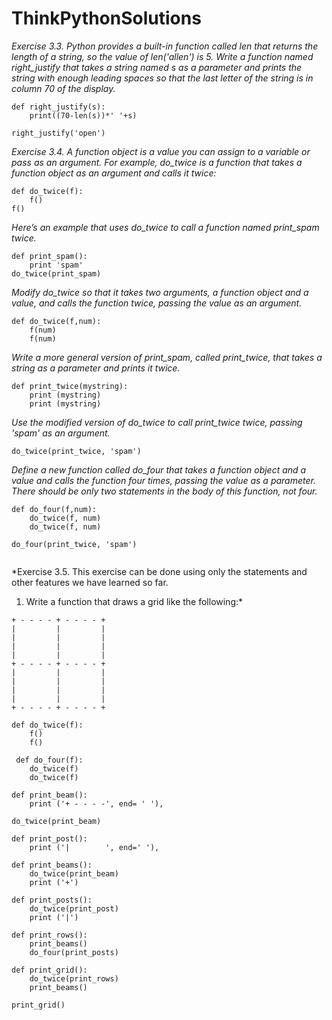 # ThinkPythonSolutions


*Exercise 3.3. Python provides a built-in function called len that returns the length of a string, so
the value of len('allen') is 5.
Write a function named right_justify that takes a string named s as a parameter and prints the
string with enough leading spaces so that the last letter of the string is in column 70 of the display.*

```
def right_justify(s):
    print((70-len(s))*' '+s)
    
right_justify('open')    
```

*Exercise 3.4. A function object is a value you can assign to a variable or pass as an argument. For example, do_twice is a function that takes a function object as an argument and calls it twice:*
```
def do_twice(f):
    f()
f()
```
*Here’s an example that uses do_twice to call a function named print_spam twice.*
```
def print_spam():
    print 'spam'
do_twice(print_spam)
```

*Modify do_twice so that it takes two arguments, a function object and a value, and calls the function twice, passing the value as an argument.*

```
def do_twice(f,num):
    f(num)
    f(num)
```

*Write a more general version of print_spam, called print_twice, that takes a string as a parameter and prints it twice.*

```
def print_twice(mystring):
    print (mystring)
    print (mystring)
```

*Use the modified version of do_twice to call print_twice twice, passing 'spam' as an argument.*

```
do_twice(print_twice, 'spam')
```

*Define a new function called do_four that takes a function object and a value and calls the function four times, passing the value as a parameter. There should be only two statements in the body of this function, not four.*

```
def do_four(f,num):
    do_twice(f, num)
    do_twice(f, num)

do_four(print_twice, 'spam')
    
```
*Exercise 3.5. This exercise can be done using only the statements and other features we have learned so far.
1. Write a function that draws a grid like the following:*
```
+ - - - - + - - - - +
|         |         |
|         |         |
|         |         |
|         |         |
+ - - - - + - - - - +
|         |         |
|         |         |
|         |         |
|         |         |
+ - - - - + - - - - +

```
```
def do_twice(f):
    f()
    f()
    
 def do_four(f):
    do_twice(f)
    do_twice(f)
    
def print_beam():
    print ('+ - - - -', end= ' '),
    
do_twice(print_beam)

def print_post():
    print ('|        ', end=' '),
    
def print_beams():
    do_twice(print_beam)
    print ('+')

def print_posts():
    do_twice(print_post)
    print ('|') 
    
def print_rows():
    print_beams()
    do_four(print_posts)

def print_grid():
    do_twice(print_rows)
    print_beams()

print_grid()
    

    

    

